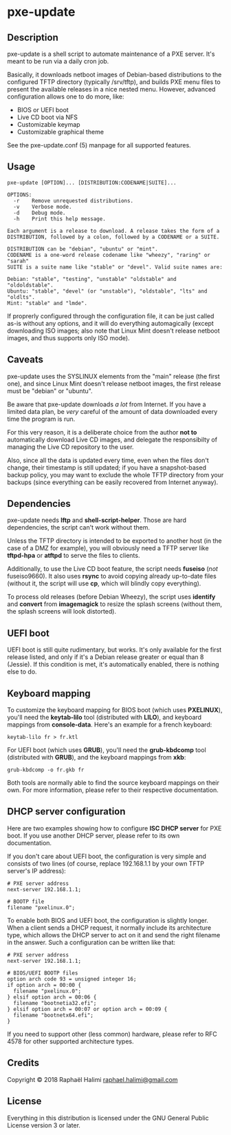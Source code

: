 pxe-update
===========

Description
-----------
pxe-update is a shell script to automate maintenance of a PXE server. It's
meant to be run via a daily cron job.

Basically, it downloads netboot images of Debian-based distributions to the
configured TFTP directory (typically /srv/tftp), and builds PXE menu files to
present the available releases in a nice nested menu. However, advanced
configuration allows one to do more, like:

* BIOS or UEFI boot
* Live CD boot via NFS
* Customizable keymap
* Customizable graphical theme

See the pxe-update.conf (5) manpage for all supported features.

Usage
-----
```
pxe-update [OPTION]... [DISTRIBUTION:CODENAME|SUITE]...

OPTIONS:
  -r	Remove unrequested distributions.
  -v	Verbose mode.
  -d	Debug mode.
  -h	Print this help message.

Each argument is a release to download. A release takes the form of a
DISTRIBUTION, followed by a colon, followed by a CODENAME or a SUITE.

DISTRIBUTION can be "debian", "ubuntu" or "mint".
CODENAME is a one-word release codename like "wheezy", "raring" or "sarah"
SUITE is a suite name like "stable" or "devel". Valid suite names are:

Debian: "stable", "testing", "unstable" "oldstable" and "oldoldstable".
Ubuntu: "stable", "devel" (or "unstable"), "oldstable", "lts" and "oldlts".
Mint: "stable" and "lmde".
```

If proprerly configured through the configuration file, it can be just called
as-is without any options, and it will do everything automagically (except
downloading ISO images; also note that Linux Mint doesn't release netboot
images, and thus supports only ISO mode).

Caveats
-------
pxe-update uses the SYSLINUX elements from the "main" release (the first one),
and since Linux Mint doesn't release netboot images, the first release must be
"debian" or "ubuntu".

Be aware that pxe-update downloads _a lot_ from Internet. If you have a
limited data plan, be _very_ careful of the amount of data downloaded every
time the program is run.

For this very reason, it is a deliberate choice from the author **not to**
automatically download Live CD images, and delegate the responsibilty of
managing the Live CD repository to the user.

Also, since all the data is updated every time, even when the files don't
change, their timestamp is still updated; if you have a snapshot-based backup
policy, you may want to exclude the whole TFTP directory from your backups
(since everything can be easily recovered from Internet anyway).

Dependencies
------------
pxe-update needs **lftp** and **shell-script-helper**. Those are hard
dependencies, the script can't work without them.

Unless the TFTP directory is intended to be exported to another host (in the
case of a DMZ for example), you will obviously need a TFTP server like
**tftpd-hpa** or **atftpd** to serve the files to clients.

Additionally, to use the Live CD boot feature, the script needs **fuseiso**
(_not_ fuseiso9660). It also uses **rsync** to avoid copying already up-to-date
files (without it, the script will use **cp**, which will blindly copy
everything).

To process old releases (before Debian Wheezy), the script uses **identify** and
**convert** from **imagemagick** to resize the splash screens (without them, the
splash screens will look distorted).

UEFI boot
---------
UEFI boot is still quite rudimentary, but works. It's only available for the
first release listed, and only if it's a Debian release greater or equal than 8
(Jessie). If this condition is met, it's automatically enabled, there is nothing
else to do.

Keyboard mapping
----------------
To customize the keyboard mapping for BIOS boot (which uses **PXELINUX**),
you'll need the **keytab-lilo** tool (distributed with **LILO**), and keyboard
mappings from **console-data**. Here's an example for a french keyboard:

`keytab-lilo fr > fr.ktl`

For UEFI boot (which uses **GRUB**), you'll need the **grub-kbdcomp** tool
(distributed with **GRUB**), and the keyboard mappings from **xkb**:

`grub-kbdcomp -o fr.gkb fr`

Both tools are normally able to find the source keyboard mappings on their own.
For more information, please refer to their respective documentation.

DHCP server configuration
-------------------------
Here are two examples showing how to configure **ISC DHCP server** for PXE
boot. If you use another DHCP server, please refer to its own documentation.

If you don't care about UEFI boot, the configuration is very simple and consists
of two lines (of course, replace 192.168.1.1 by your own TFTP server's IP
address):

```
# PXE server address
next-server 192.168.1.1;

# BOOTP file
filename "pxelinux.0";
```

To enable both BIOS and UEFI boot, the configuration is slightly longer. When
a client sends a DHCP request, it normally include its architecture type, which
allows the DHCP server to act on it and send the right filename in the answer.
Such a configuration can be written like that:

```
# PXE server address
next-server 192.168.1.1;

# BIOS/UEFI BOOTP files
option arch code 93 = unsigned integer 16;
if option arch = 00:00 {
  filename "pxelinux.0";
} elsif option arch = 00:06 {
  filename "bootnetia32.efi";
} elsif option arch = 00:07 or option arch = 00:09 {
  filename "bootnetx64.efi";
}
```

If you need to support other (less common) hardware, please refer to RFC 4578
for other supported architecture types.

Credits
-------
Copyright © 2018 Raphaël Halimi <raphael.halimi@gmail.com>

License
-------
Everything in this distribution is licensed under the GNU General Public License
version 3 or later.
